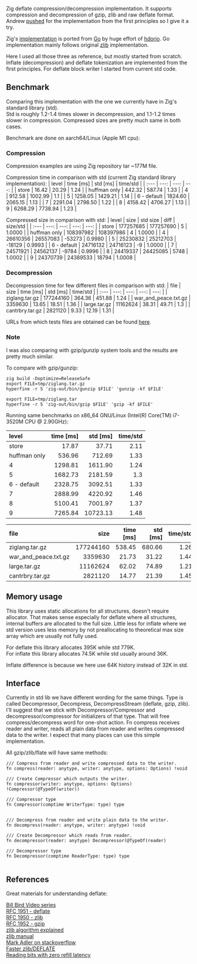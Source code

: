 Zig deflate compression/decompression implementation. It supports compression and decompression of gzip, zlib and raw deflate format. Andrew [pushed](https://github.com/ziglang/zig/issues/18062) for the implementation from the first principles so I give it a try.

Zig's [implementation](https://github.com/ziglang/zig/tree/master/lib/std/compress/deflate) is ported from [Go](https://github.com/golang/go/tree/master/src/compress/flate) by huge effort of [hdorio](https://github.com/hdorio). Go implementation mainly follows original [zlib](https://github.com/madler/zlib) implementation.

Here I used all those three as reference, but mostly started from scratch. Inflate (decompression) and deflate tokenization are implemented from the first principles. For deflate block writer I started from current std code. 

## Benchmark

Comparing this implementation with the one we currently have in Zig's standard library (std).   
Std is roughly 1.2-1.4 times slower in decompression, and 1.1-1.2 times slower in compression. Compressed sizes are pretty much same in both cases.  

Benchmark are done on aarch64/Linux (Apple M1 cpu): 

### Compression

Compression examples are using Zig repository tar ~177M file.

Compression time in comparison with std (current Zig standard library implementation):
| level | time [ms] | std [ms] | time/std  |
| :---  |      ---: |     ---: |      ---: |
| store | 16.42 | 20.29 | 1.24 |
| huffman only | 442.32 | 587.74 | 1.33 |
| 4 | 912.58 | 1002.99 | 1.1 |
| 5 | 1258.05 | 1429.21 | 1.14 |
| 6 - default | 1824.60 | 2065.15 | 1.13 |
| 7 | 2291.04 | 2798.50 | 1.22 |
| 8 | 4158.42 | 4706.27 | 1.13 |
| 9 | 6268.29 | 7738.94 | 1.23 |

Compressed size in comparison with std:
| level | size | std size |  diff | size/std  |
| :---  | ---: |     ---: |  ---: |      ---: |
| store | 177257685 | 177257690 | 5 | 1.0000 |
| huffman only | 108397982 | 108397986 | 4 | 1.0000 |
| 4 | 26610356 | 26557083 | -53273 | 0.9980 |
| 5 | 25230832 | 25212703 | -18129 | 0.9993 |
| 6 - default | 24716132 | 24716123 | -9 | 1.0000 |
| 7 | 24571921 | 24562137 | -9784 | 0.9996 |
| 8 | 24419337 | 24425085 | 5748 | 1.0002 |
| 9 | 24370739 | 24389533 | 18794 | 1.0008 |

### Decompression

Decompression time for few different files in comparison with std:
| file | size |  time [ms] | std [ms] | time/std  |
| :--- | ---: |       ---: |     ---: |      ---: |
| ziglang.tar.gz | 177244160  | 364.36 | 451.88 | 1.24 |
| war_and_peace.txt.gz | 3359630  | 13.65 | 18.51 | 1.36 |
| large.tar.gz | 11162624  | 38.31 | 49.71 | 1.3 |
| cantrbry.tar.gz | 2821120  | 9.33 | 12.19 | 1.31 |

URLs from which tests files are obtained can be found [here](https://github.com/ianic/flate/blob/2dda0321a658e52e6b3978f7216744af696b69c0/get_bench_data.sh#L6).

### Note

I was also comparing with gzip/gunzip system tools and the results are pretty much similar.

To compare with gzip/gunzip: 

```
zig build -Doptimize=ReleaseSafe
export FILE=tmp/ziglang.tar.gz
hyperfine -r 5 'zig-out/bin/gunzip $FILE' 'gunzip -kf $FILE'

export FILE=tmp/ziglang.tar
hyperfine -r 5 'zig-out/bin/gzip $FILE' 'gzip -kf $FILE'
```

Running same benchmarks on x86_64 GNU/Linux (Intel(R) Core(TM) i7-3520M CPU @ 2.90GHz):

| level | time [ms] | std [ms] | time/std  |
| :---  |      ---: |     ---: |      ---: |
| store | 17.87 | 37.71 | 2.11 |
| huffman only | 536.96 | 712.69 | 1.33 |
|4 | 1298.81 | 1611.90 | 1.24 |
|5 | 1682.73 | 2181.59 | 1.3 |
|6 - default | 2328.75 | 3092.51 | 1.33 |
|7 | 2888.99 | 4220.92 | 1.46 |
|8 | 5100.41 | 7001.97 | 1.37 |
|9 | 7265.84 | 10723.13 | 1.48 |


| file | size |  time [ms] | std [ms] | time/std  |
| :--- | ---: |       ---: |     ---: |      ---: |
| ziglang.tar.gz | 177244160  | 538.45 | 680.66 | 1.26 |
| war_and_peace.txt.gz | 3359630  | 21.73 | 31.22 | 1.44 |
| large.tar.gz | 11162624  | 62.02 | 74.89 | 1.21 |
| cantrbry.tar.gz | 2821120  | 14.77 | 21.39 | 1.45 |


## Memory usage

This library uses static allocations for all structures, doesn't require allocator. That makes sense especially for deflate where all structures, internal buffers are allocated to the full size. Little less for inflate where we std version uses less memory by not preallocating to theoretical max size array which are usually not fully used. 

For deflate this library allocates 395K while std 779K.  
For inflate this library allocates 74.5K while std usually around 36K.  

Inflate difference is because we here use 64K history instead of 32K in std.

## Interface

Currently in std lib we have different wording for the same things. Type is called Decompressor, Decompress, DecompressStream (deflate, gzip, zlib). I'll suggest that we stick with Decompressor/Compressor and decompressor/compressor for initializers of that type. That will free compress/decompress word for one-shot action. Fn compress receives reader and writer, reads all plain data from reader and writes compressed data to the writer. I expect that many places can use this simple implementation.  

All gzip/zlib/flate will have same methods:
```Zig
/// Compress from reader and write compressed data to the writer.
fn compress(reader: anytype, writer: anytype, options: Options) !void 

/// Create Compressor which outputs the writer.
fn compressor(writer: anytype, options: Options) !Compressor(@TypeOf(writer))

/// Compressor type
fn Compressor(comptime WriterType: type) type 


/// Decompress from reader and write plain data to the writer.
fn decompress(reader: anytype, writer: anytype) !void

/// Create Decompressor which reads from reader.
fn decompressor(reader: anytype) Decompressor(@TypeOf(reader)

/// Decompressor type
fn Decompressor(comptime ReaderType: type) type
 
```

## References

Great materials for understanding deflate:

[Bill Bird Video series](https://www.youtube.com/watch?v=SJPvNi4HrWQ&t)  
[RFC 1951 - deflate](https://datatracker.ietf.org/doc/html/rfc1951)  
[RFC 1950 - zlib](https://datatracker.ietf.org/doc/html/rfc1950)  
[RFC 1952 - gzip](https://datatracker.ietf.org/doc/html/rfc1952)  
[zlib algorithm  explained](https://github.com/madler/zlib/blob/643e17b7498d12ab8d15565662880579692f769d/doc/algorithm.txt)  
[zlib manual](https://www.zlib.net/manual.html)  
[Mark Adler on stackoverflow](https://stackoverflow.com/search?q=user%3A1180620+deflate)  
[Faster zlib/DEFLATE](https://dougallj.wordpress.com/2022/08/20/faster-zlib-deflate-decompression-on-the-apple-m1-and-x86/)  
[Reading bits with zero refill latency](https://dougallj.wordpress.com/2022/08/26/reading-bits-with-zero-refill-latency/)  


